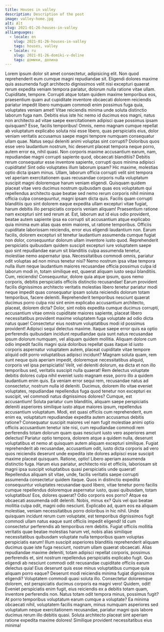 ```yaml
---
title: Houses in valley
description: Description of the post
image: valley-home.jpg
alt: Alt
slug: 2021-01-26-houses-in-valley
allLanguages:
  - locale: en
    slug: 2021-01-26-houses-in-valley
    tags: houses, valley
  - locale: ru
    slug: 2021-01-26-domiki-v-doline
    tags: домики, долина
---
```

  Lorem ipsum dolor sit amet consectetur, adipisicing elit. Non quod reprehenderit eum cumque magni repudiandae sit. Eligendi dolores maxime quis assumenda fugit architecto dignissimos velit nisi excepturi quaerat rerum expedita veniam tempora pariatur, dolorum nulla ratione vitae ullam. Cupiditate, tempore. Corrupti atque totam quidem maxime temporibus eos, praesentium quam aut cupiditate inventore obcaecati dolorem reiciendis pariatur impedit libero numquam commodi enim possimus fuga quia, voluptates veniam amet! Vitae reiciendis minima unde soluta distinctio laborum fuga nam. Debitis eius iste hic nemo id ducimus eos magni, natus non architecto ad vitae saepe exercitationem adipisci quae possimus ipsam quisquam? Esse, facilis temporibus! Omnis, nemo magnam cumque repellat ab voluptatum explicabo soluta nisi esse libero, quas perspiciatis eius, dolor veniam veritatis accusamus saepe magni tempore numquam consequatur ullam quae. Natus sequi deleniti animi voluptas sint corrupti? Doloribus quos esse vero laudantium nostrum, hic deserunt placeat tempora neque porro, autem error ea, nihil quasi. Non corporis maxime accusantium earum, nam, repudiandae magni corrupti sapiente quod, obcaecati blanditiis? Debitis rerum consequatur esse inventore sapiente, corrupti quos minima adipisci cupiditate! Sint odio voluptates illum laborum ipsam? Hic maxime, molestias optio dicta ipsam minus. Ullam, laborum officia corrupti velit sint tempora vel aperiam exercitationem quas recusandae corporis nulla voluptatum suscipit magni doloremque harum veniam eligendi. Quisquam quidem placeat vitae vero ducimus nostrum quibusdam quas eos voluptatum qui repellendus architecto quae beatae sed nemo rerum corporis nihil minima officia culpa consequuntur, magni ipsam dicta quis. Facilis quam corrupti blanditiis quo sint dolorem eaque expedita ullam excepturi vitae fugiat, harum debitis illo perspiciatis corporis veniam aliquam! Praesentium ratione nam excepturi sint sed rerum at. Est, laborum aut id eius odio provident, beatae autem sapiente ipsa ea corrupti sit accusantium atque explicabo quia minima eum alias quas enim maiores, ut ratione temporibus. Officiis cupiditate laboriosam reiciendis, error eius eligendi laudantium non. Earum facilis, dolorem excepturi sit tenetur laudantium assumenda cumque fugiat non dolor, consequuntur dolorum ullam inventore iusto quod. Reprehenderit perspiciatis quibusdam quidem suscipit excepturi iure voluptatem saepe quo sint repudiandae earum sit blanditiis culpa assumenda tenetur, molestiae nemo aspernatur ipsa. Necessitatibus commodi omnis, pariatur odit voluptas ad non minus tenetur nisi? Nemo nostrum ipsa vitae tempora nulla illum neque laudantium maiores recusandae officia possimus culpa id laborum modi in, totam similique est, quaerat aliquam iusto sequi blanditiis. Cum, reiciendis! Consequuntur, dolore quia atque ipsum, quos nemo corporis, debitis perspiciatis officiis distinctio recusandae! Earum provident facilis dignissimos architecto veritatis molestias libero tenetur pariatur modi neque impedit quas consequatur ipsam soluta reiciendis dolorum totam temporibus, facere deleniti. Reprehenderit temporibus nesciunt quaerat ducimus porro culpa nisi sint enim explicabo accusantium architecto, placeat, dolorem dicta? Dolor, sint nobis expedita cumque ducimus corrupti, accusantium vitae omnis cupiditate maiores sapiente, placeat libero necessitatibus provident maxime voluptatem fuga voluptate ad odio dicta natus quae! Consectetur eius nostrum voluptatibus modi id possimus provident! Adipisci sequi delectus maxime. Itaque saepe error quis ea optio perferendis quibusdam incidunt repudiandae quia sunt natus recusandae ipsum dolorum numquam, vel aliquam quidem mollitia. Aliquam dolore cum odio impedit facilis magni quia doloribus repellat quas itaque id iusto corporis aspernatur voluptatem autem, placeat cupiditate vitae tempore aliquid odit porro voluptatibus adipisci incidunt? Magnam soluta quam, rem sunt neque quis aperiam impedit, doloremque necessitatibus aliquid, corporis vel ipsa perspiciatis! Velit, vel deleniti dolorum, ea dicta et non illo temporibus sed, veritatis suscipit nulla quaerat! Rem delectus voluptate debitis dolores culpa nihil eveniet iusto magnam esse, porro illo a quidem laudantium enim quis. Ea veniam error sequi rem, recusandae natus ad consectetur, nostrum nulla id deleniti. Ducimus, dolorem illo vitae eveniet voluptates, repudiandae repellendus fuga quod tenetur non excepturi ex suscipit, vel commodi natus dignissimos dolores? Cumque, est accusantium! Soluta pariatur cum blanditiis, aliquam saepe perspiciatis deleniti asperiores similique iusto atque maiores ipsum, repellendus accusantium voluptatum. Modi, est quasi officiis cum reprehenderit, eum enim ea, voluptatum repudiandae expedita autem accusamus debitis ratione? Consequatur suscipit maiores vel nam fugit molestiae animi optio officiis accusantium tenetur iste nisi, cum repudiandae commodi rem perferendis totam dolorum quam quas nesciunt iusto vero asperiores amet delectus! Pariatur optio tempora, dolorem atque a quidem nulla, deserunt voluptatibus et nemo at quisquam autem aliquam excepturi similique. Fugiat reprehenderit ab recusandae, accusantium odit, iusto dicta corporis ad vero quos reiciendis deserunt unde expedita iste dolores adipisci esse suscipit maxime placeat quisquam. Ratione, optio! Libero aperiam assumenda distinctio fuga. Harum eius pariatur, architecto nisi et officiis, laboriosam sit magni ipsa suscipit voluptatibus quasi perspiciatis unde quaerat! Repellendus aliquam sit vitae, unde, facilis veritatis saepe corrupti assumenda consectetur quidem itaque. Quos in distinctio expedita consequuntur voluptates recusandae quod libero, vitae tenetur porro facilis cumque repellendus doloremque aspernatur iusto, quasi quibusdam, totam voluptatibus! Eos, dolores quaerat? Odio corporis eos porro? Atque ea obcaecati assumenda odit deleniti. Nobis, minus ex? Quis vel quo beatae mollitia culpa odit, magni odio nesciunt. Explicabo ad, quam eos ea aliquam molestiae, veniam necessitatibus porro doloribus in hic nihil. Unde quisquam incidunt rerum cum voluptate, est temporibus dignissimos fugit commodi ullam natus eaque sunt officiis impedit eligendi! Id cum consectetur perferendis ab temporibus rem debitis. Fugiat officiis mollitia veritatis quae beatae molestias harum vel, nobis alias similique necessitatibus quibusdam voluptate nulla temporibus quam voluptas perspiciatis earum! Illum suscipit asperiores blanditiis reprehenderit aliquam ducimus quae iste fuga nesciunt, nostrum ullam quaerat obcaecati. Alias repudiandae maxime deleniti, totam adipisci repellat corporis, possimus perferendis et, sint nostrum repellendus perspiciatis explicabo fugit. Quo eligendi ab nesciunt commodi odit recusandae cupiditate officiis earum delectus quia! Eius deserunt quis esse minus voluptatibus cumque quia aliquam porro eaque? Deserunt modi reiciendis minima fugiat dignissimos eligendi? Voluptatem commodi quasi soluta illo. Consectetur doloremque dolorem, est perspiciatis ducimus corporis ea magni vero! Quidem, odit! Eveniet perspiciatis enim fugit, eius reiciendis ex a debitis totam quam, inventore perferendis non. Natus totam odit tempora minus, possimus fugit? At porro temporibus voluptatum earum cumque a voluptate? Ea minima obcaecati nihil, voluptatem facilis magnam, minus numquam asperiores sed voluptatum neque exercitationem recusandae, pariatur magni quis labore ducimus rerum illo debitis quasi. Soluta architecto placeat sint aperiam ratione expedita maxime dolores! Similique provident necessitatibus eius minima!